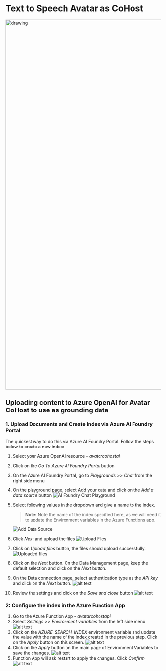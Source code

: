 # Text to Speech Avatar as CoHost

<img src="./demo-screenshot.png" alt="drawing" style="width:1200px;"/>


## Uploading content to Azure OpenAI for Avatar CoHost to use as grounding data

### 1. Upload Documents and Create Index via Azure AI Foundry Portal

The quickest way to do this via Azure AI Foundry Portal. Follow the steps below to create a new index:

1. Select your Azure OpenAI resource - *avatarcohostai*
2. Click on the *Go To Azure AI Foundry Portal* button
3. On the Azure AI Foundry Portal, go to *Playgrounds >> Chat* from the right side menu
4. On the playground page, select Add your data and click on the *Add a data source* button
   ![AI Foundry Chat Playground](src/images/aifoundry-chatpg.png)
5. Select following values in the dropdown and give a name to the index.
   > **Note:** Note the name of the index specified here, as we will need it to update the Environment variables in the Azure Functions app.

   ![Add Data Source](src/images/adddatasource.png)
6. Click *Next* and upload the files
   ![Upload Files](src/images//uploadfiles.png)
7. Click on *Upload files* button, the files should upload successfully.
   ![Uploaded files](src/images/filesuploaded.png)
8. Click on the *Next* button. On the Data Management page, keep the default selection and click on the *Next* button.
9. On the Data connection page, select authentication type as the *API key* and click on the *Next* button.
   ![alt text](src/images/dataconnectionauth.png)
10. Review the settings and click on the *Save and close* button
    ![alt text](src/images/review.png)


### 2: Configure the index in the Azure Function App

1. Go to the Azure Function App - *avatarcohostapi*
2. Select *Settings >> Environment variables* from the left side menu   
![alt text](src/images/functionapp-envvars.png)
3. Click on the *AZURE_SEARCH_INDEX* environment variable and update the value with the name of the index created in the previous step. Click on the *Apply* button on this screen.
![alt text](src/images/searchindexvar.png)
4. Click on the *Apply* button on the main page of Environment Variables to save the changes.
![alt text](src/images/env-vars-apply.png)
5. Function App will ask restart to apply the changes. Click *Confirm* 
![alt text](src/images/confirm.png)







